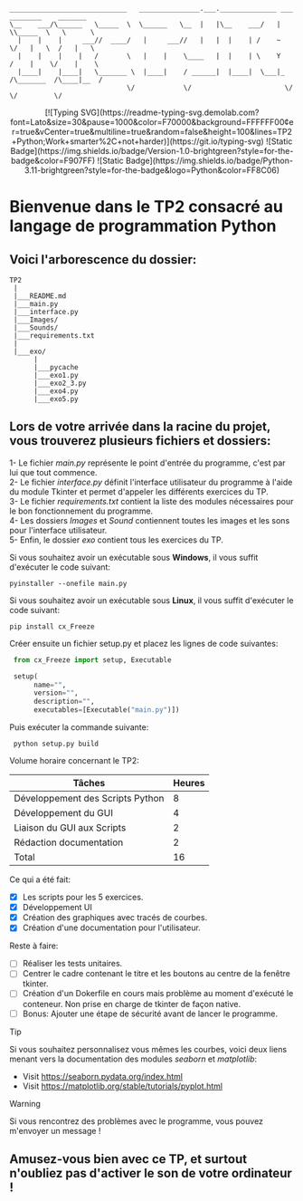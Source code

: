 
    _____________________________   _______________.___.______________ ___ ________    _______   
    \__    ___/\______   \_____  \  \______   \__  |   |\__    ___/   |   \\_____  \   \      \  
      |    |    |     ___//  ____/   |     ___//   |   |  |    | /    ~    \/   |   \  /   |   \ 
      |    |    |    |   /       \   |    |    \____   |  |    | \    Y    /    |    \/    |    \
      |____|    |____|   \_______ \  |____|    / ______|  |____|  \___|_  /\_______  /\____|__  /
                                 \/            \/                       \/         \/         \/ 

<div align="center">
  [![Typing SVG](https://readme-typing-svg.demolab.com?font=Lato&size=30&pause=1000&color=F70000&background=FFFFFF00&center=true&vCenter=true&multiline=true&random=false&height=100&lines=TP2+Python;Work+smarter%2C+not+harder)](https://git.io/typing-svg)
  ![Static Badge](https://img.shields.io/badge/Version-1.0-brightgreen?style=for-the-badge&color=F907FF)
  ![Static Badge](https://img.shields.io/badge/Python-3.11-brightgreen?style=for-the-badge&logo=Python&color=FF8C06)
</div>

# Bienvenue dans le TP2 consacré au langage de programmation Python

## Voici l'arborescence du dossier:
    TP2
     |
     |___README.md
     |___main.py
     |___interface.py
     |___Images/
     |___Sounds/
     |___requirements.txt
     |
     |___exo/
          |
          |___pycache
          |___exo1.py
          |___exo2_3.py
          |___exo4.py
          |___exo5.py
     

## Lors de votre arrivée dans la racine du projet, vous trouverez plusieurs fichiers et dossiers:
  1- Le fichier *main.py* représente le point d'entrée du programme, c'est par lui que tout commence.<br>
  2- Le fichier *interface.py* définit l'interface utilisateur du programme à l'aide du module Tkinter et permet d'appeler les différents exercices du TP.<br>
  3- Le fichier *requirements.txt* contient la liste des modules nécessaires pour le bon fonctionnement du programme.<br>
  4- Les dossiers *Images* et *Sound* contiennent toutes les images et les sons pour l'interface utilisateur.<br>
  5- Enfin, le dossier *exo* contient tous les exercices du TP.

Si vous souhaitez avoir un exécutable sous **Windows**, il vous suffit d'exécuter le code suivant:
  ```shell
  pyinstaller --onefile main.py
  ```

Si vous souhaitez avoir un exécutable sous **Linux**, il vous suffit d'exécuter le code suivant:
  ```shell
  pip install cx_Freeze
  ```

Créer ensuite un fichier setup.py et placez les lignes de code suivantes:
  ```python
   from cx_Freeze import setup, Executable

   setup(
        name="",
        version="",
        description="",
        executables=[Executable("main.py")])
  ```
Puis exécuter la commande suivante:
  ```shell
   python setup.py build
  ```

Volume horaire concernant le TP2:

| Tâches  | Heures |
| ------------- | ------------- |
| Développement des Scripts Python  | 8 |
| Développement du GUI  | 4 |
| Liaison du GUI aux Scripts | 2 |
| Rédaction documentation| 2 |
| Total | 16 |

Ce qui a été fait:
- [X] Les scripts pour les 5 exercices.
- [X] Développement UI 
- [X] Création des graphiques avec tracés de courbes.
- [X] Création d'une documentation pour l'utilisateur.

Reste à faire:
- [ ] Réaliser les tests unitaires.
- [ ] Centrer le cadre contenant le titre et les boutons au centre de la fenêtre tkinter.
- [ ] Création d'un Dokerfile en cours mais problème au moment d'exécuté le conteneur. Non prise en charge de tkinter de façon native.
- [ ] Bonus: Ajouter une étape de sécurité avant de lancer le programme.

> [!TIP]
> Si vous souhaitez personnalisez vous mêmes les courbes, voici deux liens menant vers la documentation des modules *seaborn* et *matplotlib*:
>  - Visit https://seaborn.pydata.org/index.html
>  - Visit https://matplotlib.org/stable/tutorials/pyplot.html


> [!WARNING]
> Si vous rencontrez des problèmes avec le programme, vous pouvez m'envoyer un message !

## Amusez-vous bien avec ce TP, et surtout n'oubliez pas d'activer le son de votre ordinateur !

